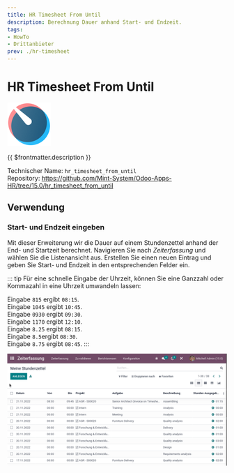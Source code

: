 ```yaml
---
title: HR Timesheet From Until
description: Berechnung Dauer anhand Start- und Endzeit.
tags:
- HowTo
- Drittanbieter
prev: ./hr-timesheet
---
```

# HR Timesheet From Until
![icons_odoo_hr_timesheet](attachments/icons_odoo_hr_timesheet.png)

{{ $frontmatter.description }}

Technischer Name: `hr_timesheet_from_until`\
Repository: <https://github.com/Mint-System/Odoo-Apps-HR/tree/15.0/hr_timesheet_from_until>

## Verwendung

### Start- und Endzeit eingeben

Mit dieser Erweiterung wir die Dauer auf einem Stundenzettel anhand der End- und Startzeit berechnet. Navigieren Sie nach *Zeiterfassung* und wählen Sie die Listenansicht aus. Erstellen Sie einen neuen Eintrag und geben Sie Start- und Endzeit in den entsprechenden Felder ein.

::: tip
Für eine schnelle Eingabe der Uhrzeit, können Sie eine Ganzzahl oder Kommazahl in eine Uhrzeit umwandeln lassen:

Eingabe `815` ergibt `08:15`.\
Eingabe `1045` ergibt `10:45`.\
Eingabe `0930` ergibt `09:30`.\
Eingabe `1170` ergibt `12:10`.\
Eingabe `8.25` ergibt `08:15`.\
Eingabe `8.5`ergibt `08:30`.\
Eingabe `8.75` ergibt `08:45`.
:::

![HR Timesheet From Until](attachments/HR%20Timesheet%20From%20Until.gif)
